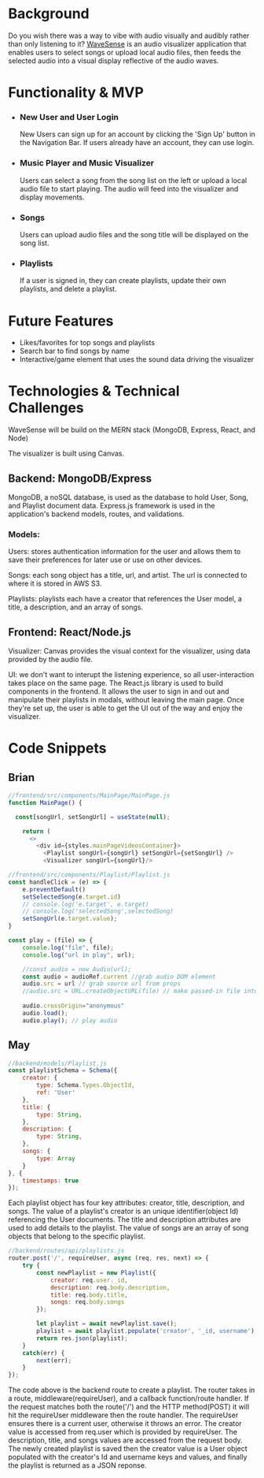 # Background

Do you wish there was a way to vibe with audio visually and audibly rather than only listening to it? [WaveSense](https://wavesense.herokuapp.com/ "WaveSense") is an audio visualizer application that enables users to select songs or upload local audio files, then feeds the selected audio into a visual display reflective of the audio waves. 

# Functionality & MVP
- ### New User and User Login
    New Users can sign up for an account by clicking the 'Sign Up' button in the Navigation Bar. If users already have an account, they can use login.

- ### Music Player and Music Visualizer
    Users can select a song from the song list on the left or upload a local audio file to start playing. The audio will feed into the visualizer and display movements.

- ### Songs
    Users can upload audio files and the song title will be displayed on the song list. 

- ### Playlists
    If a user is signed in, they can create playlists, update their own playlists, and delete a playlist. 


# Future Features
- Likes/favorites for top songs and playlists
- Search bar to find songs by name
- Interactive/game element that uses the sound data driving the visualizer

# Technologies & Technical Challenges

WaveSense will be build on the MERN stack  (MongoDB, Express, React, and Node)

The visualizer is built using Canvas.

## Backend: MongoDB/Express

MongoDB, a noSQL database, is used as the database to hold User, Song, and Playlist document data. Express.js framework is used in the application's backend models, routes, and validations.

### Models:
Users: stores authentication information for the user and allows them to save their preferences for later use or use on other devices.

Songs: each song object has a title, url, and artist. The url is connected to where it is stored in AWS S3.

Playlists: playlists each have a creator that references the User model, a title, a description, and an array of songs.

## Frontend: React/Node.js

Visualizer: Canvas provides the visual context for the visualizer, using data provided by the audio file.

UI: we don't want to interupt the listening experience, so all user-interaction takes place on the same page. The React.js library is used to build components in the frontend. It allows the user to sign in and out and manipulate their playlists in modals, without leaving the main page. Once they're set up, the user is able to get the UI out of the way and enjoy the visualizer.


# Code Snippets
## Brian

```javascript 
//frontend/src/components/MainPage/MainPage.js
function MainPage() {

  const[songUrl, setSongUrl] = useState(null);

    return (
      <>
        <div id={styles.mainPageVideosContainer}>
          <Playlist songUrl={songUrl} setSongUrl={setSongUrl} />
          <Visualizer songUrl={songUrl}/>

```

```javascript
//frontend/src/components/Playlist/Playlist.js
const handleClick = (e) => {
    e.preventDefault()
    setSelectedSong(e.target.id)
    // console.log('e.target', e.target)
    // console.log('selectedSong',selectedSong)
    setSongUrl(e.target.value);
}
```

```javascript
const play = (file) => {
    console.log("file", file);
    console.log("url in play", url);

    //const audio = new Audio(url);
    const audio = audioRef.current //grab audio DOM element
    audio.src = url // grab source url from props
    //audio.src = URL.createObjectURL(file) // make passed-in file into dataURL
    
    audio.crossOrigin="anonymous"
    audio.load();
    audio.play(); // play audio
```


## May
```javascript
//backend/models/Playlist.js
const playlistSchema = Schema({
    creator: {
        type: Schema.Types.ObjectId,
        ref: 'User'
    },
    title: {
        type: String,
    },
    description: {
        type: String,
    }, 
    songs: {
        type: Array
    }
}, {
    timestamps: true
});
```
Each playlist object has four key attributes: creator, title, description, and songs. The value of a playlist's creator is an unique identifier(object Id) referencing the User documents. The title and description attributes are used to add details to the playlist. The value of songs are an array of song objects that belong to the specific playlist.  

```javascript 
//backend/routes/api/playlists.js
router.post('/', requireUser, async (req, res, next) => {
    try {
        const newPlaylist = new Playlist({
            creator: req.user._id,
            description: req.body.description,
            title: req.body.title, 
            songs: req.body.songs
        });

        let playlist = await newPlaylist.save();
        playlist = await playlist.populate('creator', '_id, username');
        return res.json(playlist);
    }
    catch(err) {
        next(err);
    }
});
```
The code above is the backend route to create a playlist. The router takes in a route, middleware(requireUser), and a callback function/route handler. If the request matches both the route('/') and the HTTP method(POST) it will hit the requireUser middleware then the route handler. The requireUser ensures there is a current user, otherwise it throws an error. The creator value is accessed from req.user which is provided by requireUser. The description, title, and songs values are accessed from the request body. The newly created playlist is saved then the creator value is a User object populated with the creator's Id and username keys and values, and finally the playlist is returned as a JSON reponse. 
